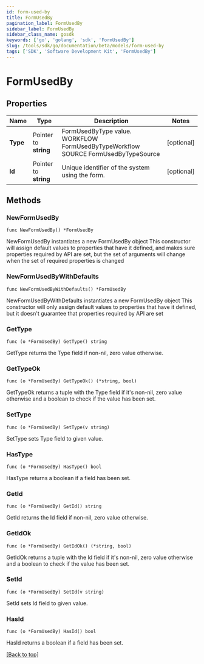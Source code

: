```yaml
---
id: form-used-by
title: FormUsedBy
pagination_label: FormUsedBy
sidebar_label: FormUsedBy
sidebar_class_name: gosdk
keywords: ['go', 'golang', 'sdk', 'FormUsedBy'] 
slug: /tools/sdk/go/documentation/beta/models/form-used-by
tags: ['SDK', 'Software Development Kit', 'FormUsedBy']
---
```


# FormUsedBy

## Properties

Name | Type | Description | Notes
------------ | ------------- | ------------- | -------------
**Type** | Pointer to **string** | FormUsedByType value.  WORKFLOW FormUsedByTypeWorkflow SOURCE FormUsedByTypeSource | [optional] 
**Id** | Pointer to **string** | Unique identifier of the system using the form. | [optional] 

## Methods

### NewFormUsedBy

`func NewFormUsedBy() *FormUsedBy`

NewFormUsedBy instantiates a new FormUsedBy object
This constructor will assign default values to properties that have it defined,
and makes sure properties required by API are set, but the set of arguments
will change when the set of required properties is changed

### NewFormUsedByWithDefaults

`func NewFormUsedByWithDefaults() *FormUsedBy`

NewFormUsedByWithDefaults instantiates a new FormUsedBy object
This constructor will only assign default values to properties that have it defined,
but it doesn't guarantee that properties required by API are set

### GetType

`func (o *FormUsedBy) GetType() string`

GetType returns the Type field if non-nil, zero value otherwise.

### GetTypeOk

`func (o *FormUsedBy) GetTypeOk() (*string, bool)`

GetTypeOk returns a tuple with the Type field if it's non-nil, zero value otherwise
and a boolean to check if the value has been set.

### SetType

`func (o *FormUsedBy) SetType(v string)`

SetType sets Type field to given value.

### HasType

`func (o *FormUsedBy) HasType() bool`

HasType returns a boolean if a field has been set.

### GetId

`func (o *FormUsedBy) GetId() string`

GetId returns the Id field if non-nil, zero value otherwise.

### GetIdOk

`func (o *FormUsedBy) GetIdOk() (*string, bool)`

GetIdOk returns a tuple with the Id field if it's non-nil, zero value otherwise
and a boolean to check if the value has been set.

### SetId

`func (o *FormUsedBy) SetId(v string)`

SetId sets Id field to given value.

### HasId

`func (o *FormUsedBy) HasId() bool`

HasId returns a boolean if a field has been set.


[[Back to top]](#) 


